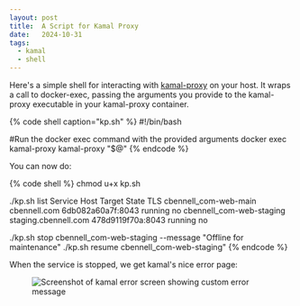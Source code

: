 ```yaml
---
layout: post
title:  A Script for Kamal Proxy
date:   2024-10-31
tags:
  - kamal
  - shell
---
```


Here's a simple shell for interacting with [kamal-proxy](https://github.com/basecamp/kamal-proxy) on your host. It wraps a call to docker-exec, passing the arguments you provide to the kamal-proxy executable in your kamal-proxy container.

{% code shell caption="kp.sh" %}
#!/bin/bash

#Run the docker exec command with the provided arguments
docker exec kamal-proxy kamal-proxy "$@"
{% endcode %}

You can now do:

{% code shell %}
chmod u+x kp.sh

./kp.sh list
Service                   Host                  Target             State    TLS
cbennell_com-web-main     cbennell.com          6db082a60a7f:8043  running  no
cbennell_com-web-staging  staging.cbennell.com  478d9119f70a:8043  running  no

./kp.sh stop cbennell_com-web-staging --message "Offline for maintenance"
./kp.sh resume cbennell_com-web-staging"
{% endcode %}

When the service is stopped, we get kamal's nice error page:

<figure class="mx-auto max-w-xl">
  <img src="/images/content/kamal-maintenance.webp" alt="Screenshot of kamal error screen showing custom error message">
</figure>
